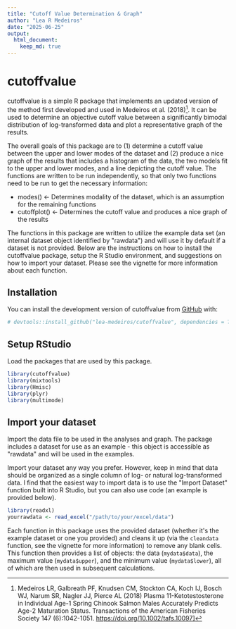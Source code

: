 ```yaml
---
title: "Cutoff Value Determination & Graph"
author: "Lea R Medeiros"
date: "2025-06-25"
output:
  html_document:
    keep_md: true
---
```


<!-- README.md is generated from README.Rmd. Please edit that file -->



# cutoffvalue

cutoffvalue is a simple R package that implements an updated version of the method first developed and used in Medeiros et al. (2018)[^1]. It can be used to determine an objective cutoff value between a significantly bimodal distribution of log-transformed data and plot a representative graph of the results.

The overall goals of this package are to (1) determine a cutoff value between the upper and lower modes of the dataset and (2) produce a nice graph of the results that includes a histogram of the data, the two models fit to the upper and lower modes, and a line depicting the cutoff value. The functions are written to be run independently, so that only two functions need to be run to get the necessary information:

- modes() <- Determines modality of the dataset, which is an assumption for the remaining functions
- cutoffplot() <- Determines the cutoff value and produces a nice graph of the results

The functions in this package are written to utilize the example data set (an internal dataset object identified by "rawdata") and will use it by default if a dataset is not provided. Below are the instructions on how to install the cutoffvalue package, setup the R Studio environment, and suggestions on how to import your dataset. Please see the vignette for more information about each function.

## Installation

You can install the development version of cutoffvalue from [GitHub](https://github.com/lea-medeiros/cutoffvalue.git) with:


``` r
# devtools::install_github("lea-medeiros/cutoffvalue", dependencies = TRUE, build_vignettes = TRUE)
```


## Setup RStudio

Load the packages that are used by this package.


``` r
library(cutoffvalue)
library(mixtools)
library(Hmisc)
library(plyr)
library(multimode)
```


## Import your dataset

Import the data file to be used in the analyses and graph. The package includes a dataset for use as an example - this object is accessible as "rawdata" and will be used in the examples.

Import your dataset any way you prefer. However, keep in mind that data should be organized as a single column of log- or natural log-transformed data. I find that the easiest way to import data is to use the "Import Dataset" function built into R Studio, but you can also use code (an example is provided below).

``` r
library(readxl)
yourrawdata <- read_excel("/path/to/your/excel/data")
```

Each function in this package uses the provided dataset (whether it's the example dataset or one you provided) and cleans it up (via the `cleandata` function, see the vignette for more information) to remove any blank cells. This function then provides a list of objects: the data (`mydata$data`), the maximum value (`mydata$upper`), and the minimum value (`mydata$lower`), all of which are then used in subsequent calculations.

[^1]: Medeiros LR, Galbreath PF, Knudsen CM, Stockton CA, Koch IJ, Bosch WJ, Narum SR, Nagler JJ, Pierce AL (2018) Plasma 11-Ketotestosterone in   Individual Age-1 Spring Chinook Salmon Males Accurately Predicts Age-2 Maturation Status. Transactions of the American Fisheries Society 147   (6):1042-1051. https://doi.org/10.1002/tafs.10097]
